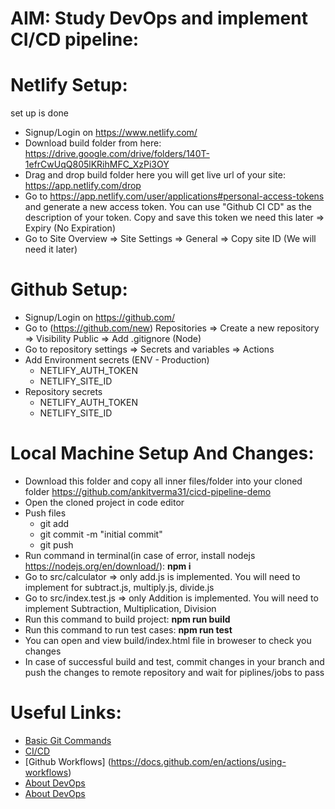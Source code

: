 # AIM: Study DevOps and implement CI/CD pipeline:

# Netlify Setup:
set up is done 
- Signup/Login on https://www.netlify.com/
- Download build folder from here: https://drive.google.com/drive/folders/140T-1efrCwUqQ805lKRihMFC_XzPi3OY
- Drag and drop build folder here you will get live url of your site: https://app.netlify.com/drop
- Go to https://app.netlify.com/user/applications#personal-access-tokens and generate a new access token. You can use "Github CI CD" as the description of your token. Copy and save this token we need this later => Expiry (No Expiration)
- Go to Site Overview => Site Settings => General => Copy site ID (We will need it later)

# Github Setup:

- Signup/Login on https://github.com/
- Go to (https://github.com/new) Repositories => Create a new repository => Visibility Public => Add .gitignore (Node)
- Go to repository settings => Secrets and variables => Actions
- Add Environment secrets (ENV - Production)
  - NETLIFY_AUTH_TOKEN
  - NETLIFY_SITE_ID
- Repository secrets
  - NETLIFY_AUTH_TOKEN
  - NETLIFY_SITE_ID

# Local Machine Setup And Changes:

- Download this folder and copy all inner files/folder into your cloned folder https://github.com/ankitverma31/cicd-pipeline-demo
- Open the cloned project in code editor
- Push files
  - git add
  - git commit -m "initial commit"
  - git push
- Run command in terminal(in case of error, install nodejs https://nodejs.org/en/download/): **npm i**
- Go to src/calculator => only add.js is implemented. You will need to implement for subtract.js, multiply.js, divide.js
- Go to src/index.test.js => only Addition is implemented. You will need to implement Subtraction, Multiplication, Division
- Run this command to build project: **npm run build**
- Run this command to run test cases: **npm run test**
- You can open and view build/index.html file in broweser to check you changes
- In case of successful build and test, commit changes in your branch and push the changes to remote repository and wait for piplines/jobs to pass

# Useful Links:

- [Basic Git Commands](https://www.freecodecamp.org/news/10-important-git-commands-that-every-developer-should-know/)
- [CI/CD](https://about.gitlab.com/topics/ci-cd/)
- [Github Workflows] (https://docs.github.com/en/actions/using-workflows)
- [About DevOps](https://aws.amazon.com/devops/what-is-devops/)
- [About DevOps](https://aws.amazon.com/devops/what-is-devops/)
